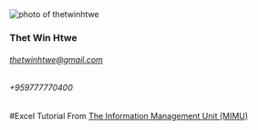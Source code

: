 <img src="https://lh3.googleusercontent.com/a-/AOh14Gjq8BZD47w6uJ4CyhnlR7C9Q1DUE8Twx2rBoyraDA=s192-cc-rg" title="Thet Win Htwe" alt="photo of thetwinhtwe">

### Thet Win Htwe
###### thetwinhtwe@gmail.com
###### +959777770400

#Excel Tutorial From <a href="http://www.themimu.info/">The Information Management Unit (MIMU)</a>


